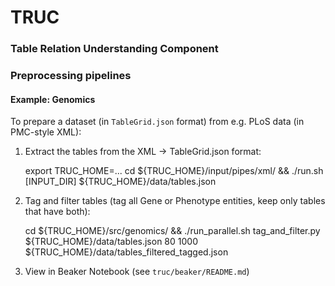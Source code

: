 # TRUC
### Table Relation Understanding Component

### Preprocessing pipelines

#### Example: Genomics
To prepare a dataset (in `TableGrid.json` format) from e.g. PLoS data (in PMC-style XML):
  1. Extract the tables from the XML -> TableGrid.json format:
  
        export TRUC_HOME=...
        cd ${TRUC_HOME}/input/pipes/xml/ && ./run.sh [INPUT_DIR] ${TRUC_HOME}/data/tables.json
  2. Tag and filter tables (tag all Gene or Phenotype entities, keep only tables that have both):
  
        cd ${TRUC_HOME}/src/genomics/ && ./run_parallel.sh tag_and_filter.py ${TRUC_HOME}/data/tables.json 80 1000 ${TRUC_HOME}/data/tables_filtered_tagged.json
  3. View in Beaker Notebook (see `truc/beaker/README.md`)
